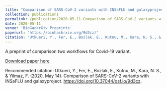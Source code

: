 ```yaml
---
title: "Comparison of SARS-CoV-2 variants with INSaFLU and galaxyproject"
collection: publications
permalink: /publication/2020-05-11-Comparison of SARS-CoV-2 variants with INSaFLU and galaxyproject
date: 2020-05-11
venue: 'BioGackrXiv Preprints'
paperurl: 'https://biohackrxiv.org/9d3cz/'
citation: 'Utkueri, Y., Fer, E., Bozlak, E., Kutnu, M., Kara, N. S., & Yilmaz, F. (2020, May 14). Comparison of SARS-CoV-2 variants with INSaFLU and galaxyproject. https://doi.org/10.37044/osf.io/9d3cz'
---
```

A preprint of comparison two workflows for Covid-19 variant.

[Download paper here](https://biohackrxiv.org/9d3cz/)

Recommended citation: Utkueri, Y., Fer, E., Bozlak, E., Kutnu, M., Kara, N. S., & Yilmaz, F. (2020, May 14). Comparison of SARS-CoV-2 variants with INSaFLU and galaxyproject. https://doi.org/10.37044/osf.io/9d3cz.
